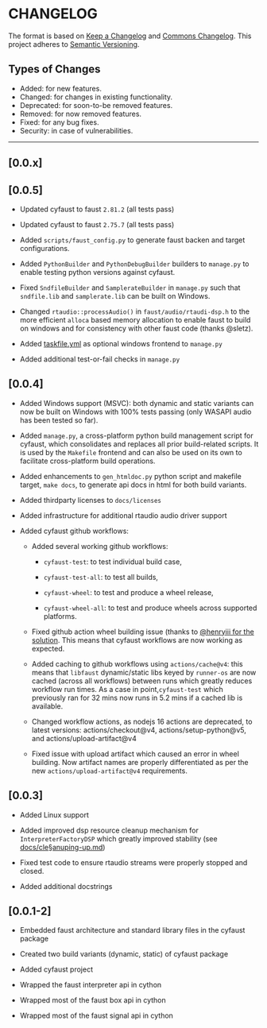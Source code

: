 # CHANGELOG

The format is based on [Keep a Changelog](https://keepachangelog.com/en/1.0.0/) and [Commons Changelog](https://common-changelog.org). This project adheres to [Semantic Versioning](https://semver.org/spec/v2.0.0.html).

## Types of Changes

- Added: for new features.
- Changed: for changes in existing functionality.
- Deprecated: for soon-to-be removed features.
- Removed: for now removed features.
- Fixed: for any bug fixes.
- Security: in case of vulnerabilities.

---

## [0.0.x]

## [0.0.5]

- Updated cyfaust to faust `2.81.2` (all tests pass)

- Updated cyfaust to faust `2.75.7` (all tests pass)

- Added `scripts/faust_config.py` to generate faust backen and target configurations.

- Added `PythonBuilder` and `PythonDebugBuilder` builders to `manage.py` to enable testing python versions against cyfaust.

- Fixed `SndfileBuilder` and `SamplerateBuilder` in `manage.py` such that `sndfile.lib` and `samplerate.lib` can be built on Windows.

- Changed `rtaudio::processAudio()` in `faust/audio/rtaudi-dsp.h` to the more efficient `alloca` based memory allocation to enable faust to build on windows and for consistency with other faust code (thanks @sletz).

- Added [taskfile.yml](https://taskfile.dev/) as optional windows frontend to `manage.py`

- Added additional test-or-fail checks in `manage.py`

## [0.0.4]

- Added Windows support (MSVC): both dynamic and static variants can now be built on Windows with 100% tests passing (only WASAPI audio has been tested so far).

- Added  `manage.py`, a cross-platform python build management script for cyfaust, which consolidates and replaces all prior build-related scripts. It is used by the `Makefile` frontend and can also be used on its own to facilitate cross-platform build operations.

- Added enhancements to `gen_htmldoc.py` python script and makefile target, `make docs`, to generate api docs in html for both build variants.

- Added thirdparty licenses to `docs/licenses`

- Added infrastructure for additional rtaudio audio driver support

- Added cyfaust github workflows:

  - Added several working github workflows:

    - `cyfaust-test`: to test individual build case,

    - `cyfaust-test-all`: to test all builds,

    - `cyfaust-wheel`: to test and produce a wheel release,

    - `cyfaust-wheel-all`: to test and produce wheels across supported platforms.

  - Fixed github action wheel building issue (thanks to [@henryiii for the solution](https://github.com/pypa/wheel/issues/573#issuecomment-1902083893!). This means that cyfaust workflows are now working as expected.

  - Added caching to github workflows using `actions/cache@v4`: this means that `libfaust` dynamic/static libs keyed by `runner-os` are now cached (across all workflows) between runs which greatly reduces workflow run times. As a case in point,`cyfaust-test` which previously ran for 32 mins now runs in 5.2 mins if a cached lib is available.

  - Changed workflow actions, as nodejs 16 actions are deprecated, to latest versions: actions/checkout@v4, actions/setup-python@v5, and actions/upload-artifact@v4

  - Fixed issue with upload artifact which caused an error in wheel building. Now artifact names are properly differentiated as per the new `actions/upload-artifact@v4` requirements.

## [0.0.3]

- Added Linux support

- Added improved dsp resource cleanup mechanism for `InterpreterFactoryDSP` which greatly improved stability (see [docs/cle§anuping-up.md](https://github.com/shakfu/cyfaust/blob/main/docs/devnotes/cleaning-up.md))

- Fixed test code to ensure rtaudio streams were properly stopped and closed.

- Added additional docstrings

## [0.0.1-2]

- Embedded faust architecture and standard library files in the cyfaust package

- Created two build variants (dynamic, static) of cyfaust package

- Added cyfaust project

- Wrapped the faust interpreter api in cython

- Wrapped most of the faust box api in cython

- Wrapped most of the faust signal api in cython
